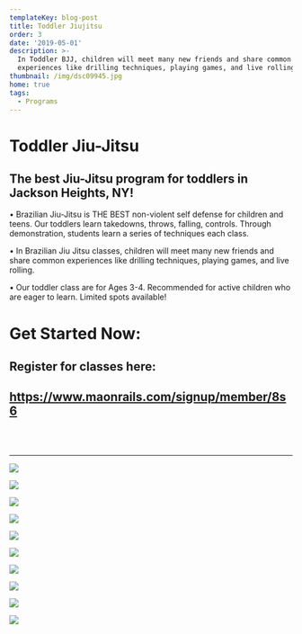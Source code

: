 ```yaml
---
templateKey: blog-post
title: Toddler Jiujitsu
order: 3
date: '2019-05-01'
description: >-
  In Toddler BJJ, children will meet many new friends and share common
  experiences like drilling techniques, playing games, and live rolling
thumbnail: /img/dsc09945.jpg
home: true
tags:
  - Programs
---
```

# Toddler Jiu-Jitsu

## The best Jiu-Jitsu program for toddlers in Jackson Heights, NY!

• Brazilian Jiu-Jitsu is THE BEST non-violent self defense for children and teens. Our toddlers learn takedowns, throws, falling, controls. Through demonstration, students learn a series of techniques each class.

• In Brazilian Jiu Jitsu classes, children will meet many new friends and share common experiences like drilling techniques, playing games, and live rolling.

• Our toddler class are for Ages 3-4. Recommended for active children who are eager to learn. Limited spots available!

# Get Started Now:

## Register for classes here:

## <https://www.maonrails.com/signup/member/8s6>

<br>

<br>

- - -

![](/img/dsc09836.jpg)

![](/img/dsc08376.jpg)

![](/img/dsc08341.jpg)

![](/img/dsc08321.jpg)

![](/img/dsc09851.jpg)

![](/img/dsc00133.jpg)

![](/img/dsc09886.jpg)

![](/img/dsc09880.jpg)

![](/img/dsc08387.jpg)

![](/img/dsc09254.jpg)
